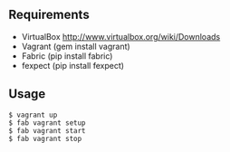 Requirements
------------
* VirtualBox http://www.virtualbox.org/wiki/Downloads
* Vagrant (gem install vagrant)
* Fabric (pip install fabric)
* fexpect (pip install fexpect)

Usage
-----
    $ vagrant up
    $ fab vagrant setup
    $ fab vagrant start
    $ fab vagrant stop
